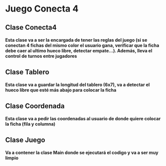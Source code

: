 # Juego Conecta 4

## Clase Conecta4
#### Esta clase va a ser la encargada de tener las reglas del juego (si se conectan 4 fichas del mismo color el usuario gana, verificar que la ficha debe caer al ultimo hueco libre, detectar empate...). Además, lleva el control de turnos entre jugadores

## Clase Tablero
#### Esta clase va a guardar la longitud del tablero (6x7), va a detectar el hueco libre que esté más abajo para colocar la ficha

## Clase Coordenada
#### Esta clase va a pedir las coordenadas al usuario de donde quiere colocar la ficha (fila y columna)

## Clase Juego
#### Va a contener la clase Main donde se ejecutará el codigo y va a ser muy limpio